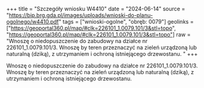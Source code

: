 +++
title = "Szczegóły wniosku W4410"
date = "2024-06-14"
source = "https://bip.brg.gda.pl/images/uploads/wnioski-do-planu-ogolnego/w4410.pdf"
tags = ["wnioski-ogolne", "obręb: 0079"]
geolinks = ["https://geoportal360.pl/map/#clk=226101_1.0079.101/3&stl=topo", "https://geoportal360.pl/map/#clk=226101_1.0079.101/3&stl=topo"]
raw = "Wnoszę o niedopuszczenie do zabudowy na działce nr 226101_1.0079.101/3. Wnoszę by teren przeznaczyć na zieleń urządzoną lub naturalną (dziką), z utrzymaniem i ochroną istniejącego drzewostanu. "
+++

Wnoszę o niedopuszczenie do zabudowy na działce nr 226101_1.0079.101/3.
Wnoszę by teren przeznaczyć na zieleń urządzoną lub naturalną (dziką), z utrzymaniem i
ochroną istniejącego drzewostanu.



